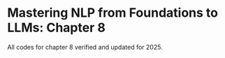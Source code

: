 # Mastering NLP from Foundations to LLMs: Chapter 8
All codes for chapter 8 verified and updated for 2025.  